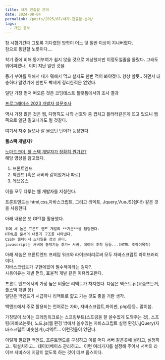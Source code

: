 ```yaml
---
title: 내가 진출할 분야
date: 2024-08-04
permalink: /posts/2025/07/내가-진출할-분야/
tags:
  - 개인 공부
---
```

참 시험기간때 그토록 기다렸던 방학이 어느 덧 절반 이상이 지나버렸다.  
참으로 통탄할 노릇이다....  

학기 중에 비해 동기부여가 쉽지 않을 것으로 예상했지만 이정도일줄을 몰랐다. 그래도 뭐어쩌겠나.. 이미 지난 일인 것을.  

동기 부여를 위해서 내가 뭐해서 먹고 살지도 한번 적어 봐야겠다. 항상 할듯.. 하면서 대충하다 말았기에 한번도 빡세게 정리한적은 없었다. 

일단 가장 먼저 떠오른 것은 코딩테스트 플랫폼에서의 조사 결과  

 [프로그래머스 2023 개발자 설문조사](https://programmers.co.kr/pages/2023-dev-survey)  

  역시 가장 많은 것은 웹, 다행히도 나의 선호와 좀 겹치고 플러터같은게 뜨고 있으니 웹 쪽으로 일단 밀고나가도 
  될 것같다.

  여기서 자주 들으나 잘 몰랐던 단어가 등장한다

  **풀스택 개발자?**

   [노마드코더, 풀 스택 개발자가 정확히 뭔가요?](https://www.youtube.com/watch?v=2HKO20NWE04)  
   해당 영상을 참고했다. 
   
   1. 프론트엔드 
   2. 백엔드 (혹은 서버와 같이있거나 따로)
   3. 데브옵스

   이를 모두 다루는 웹 개발자를 지칭한다.

   프론트엔드는 html,css,자바스크립트, 그리고 리엑트, Jquery,VueJS(쉽다!) 같은 것을 사용한다.

   아래 내용은 챗 GPT를 활용했다.
  
    위에 세 놈은 프론트 엔드 개발의 **기본**을 담당한다.  
    HTML은 문서의 내용과 구조를 나타낸다.  
    CSS는 웹페이지 스타일을 정의 한다.  
    javascript는 서버에 동적기능 추가+ 서버, 데이터 조작 등등...(HTML 조작이목적) 
   
   아래 세놈은 프론트엔드 프레임 워크와 라이브러리로써 모두 자바스크립트 라이브러리이다.  
   자바스크립트가 구현에있어 필수적이라는 걸까?.  
   사용이유는 개발 편의, 효율적 개발 같은 이유라고한다.

   프론트 엔드에서의 가장 높은 비율은 리액트가 차지했다. 다음은 넥스트.js(요즘뜨는거, 풀스택 개발 용)  
   일단은 백엔드가 시급하니 리액트로 햝고 가는 것도 좋을 거란 생각. 

  백엔드에서 주로 활용되는 언어로는 자바, 자바스크립트,파이썬, php등등.. 많이씀. 

  가장많이 쓰이는 프레임워크로는 스프링부트(스프링을 잘 쓸수있게 도와주는 것), 스프링(자바쓰는듯), 노드.js(웹 환경 밖에서 쓸수있는 자바스크립트 실행 환경.),jQuery(자바스크립트 비슷한거),리엑트... 이런것들이 있단다. 


  이렇게 필요한 백엔드, 프론트엔드를 구성하고 이를 어디 서버 같은곳에 올리고, 설정하고.. 뭐설치하고... 데이터베이스 관리하고... 이런 여러가지를 설정해 주어서 서버의 라이브 서비스에 지장이 없도록 하는 것이 데브 옵스이다. 



  
